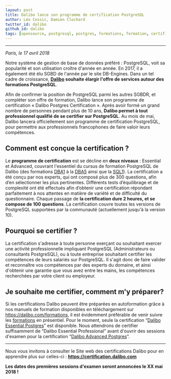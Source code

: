 ```yaml
---
layout: post
title: Dalibo lance son programme de certification PostgreSQL
author: Léo Cossic, Damien Clochard
twitter_id: dalibo
github_id: dalibo
tags: [opensource, postgresql, postgres, formations, formation, certification, certifications, certifié, certified, certif, advanced, essential, dalibo]
---
```


---

*Paris, le 17 avril 2018*

Notre système de gestion de base de données préféré : PostgreSQL, voit sa popularité et son utilisation croître d'année en année. En 2017, il a également été élu SGBD de l'année par le site DB-Engines. Dans un tel cadre de croissance, **[Dalibo](https://www.dalibo.com) souhaite élargir l'offre de services autour des formations PostgreSQL**.

<!--MORE-->

Afin de confirmer la position de PostgreSQL parmi les autres SGBDR, et compléter son offre de formation, Dalibo lance son programme de certification « Dalibo Postgres Certification ». Après avoir formé un grand nombre de personnes pendant plus de 10 ans, **Dalibo permet à tout professionnel qualifié de se certifier sur PostgreSQL**. Au mois de mai, Dalibo lancera officiellement son programme de certification PostgreSQL, pour permettre aux professionnels francophones de faire valoir leurs compétences.

## Comment est conçue la certification ?
Le **programme de certification** est se décline en **deux niveaux** : Essential et Advanced, couvrant l'essentiel du cursus de formation PostgreSQL de Dalibo (des formations [DBA1](https://dali.bo/dba1) à la [DBA5](https://dali.bo/dba5) ainsi que la [SQL1](https://dali.bo/sql1)). La certification a été conçu par nos experts, qui ont composé plus de 300 questions, afin d’en sélectionner les plus pertinentes. Différents tests d’équilibrage et de complexité ont été effectués afin d’obtenir une certification répondant parfaitement à nos attentes en matière de variété et de difficulté du questionnaire. Chaque passage de **la certification dure 2 heures, et se compose de 100 questions**. La certification couvre toutes les versions de PostgreSQL supportées par la communauté (actuellement jusqu'à la version 10).

## Pourquoi se certifier ?
La certification s'adresse à toute personne exerçant ou souhaitant exercer une activité professionnelle impliquant PostgreSQL (Administrateurs ou consultants PostgreSQL), ou à toute entreprise souhaitant certifier les compétences de leurs salariés sur PostgreSQL. Il s'agit donc de faire valider et reconnaître vos compétences par des experts du domaine, et ainsi d'obtenir une garantie que vous avez entre les mains, les compétences recherchées par votre client ou employeur.

## Je souhaite me certifier, comment m'y préparer?
Si les certifications Dalibo peuvent être préparées en autoformation grâce à nos manuels de formation disponibles en téléchargement sur https://dalibo.com/formations, il est évidemment préférable de venir suivre les [formations](https://www.dalibo.com/formations) en présentiel. Pour le moment, seule la certification “[Dalibo Essential Postgres](https://certification.dalibo.com/infos/essential/)” est disponible. Nous attendrons de certifier suffisamment de “Dalibo Essential Professional” avant d'ouvrir des sessions d'examen pour la certification “[Dalibo Advanced Postgres](https://certification.dalibo.com/infos/advanced/)”.

---
Nous vous invitons à consulter le Site web des certifications Dalibo pour en apprendre plus sur celles-ci : **https://certification.dalibo.com**

**Les dates des premières sessions d'examen seront annoncées le XX mai 2018 !**

